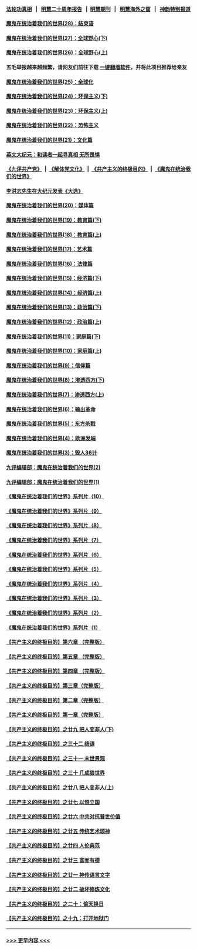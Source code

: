 #### [法轮功真相](https://github.com/gfw-breaker/truth/blob/master/README.md?t=0) &nbsp;&nbsp;|&nbsp;&nbsp; [明慧二十周年报告](https://github.com/gfw-breaker/mh-reports/blob/master/README.md?t=0) &nbsp;&nbsp;|&nbsp;&nbsp;[明慧期刊](https://github.com/gfw-breaker/mh-qikan) &nbsp;&nbsp;|&nbsp;&nbsp; [明慧海外之窗](https://github.com/gfw-breaker/mh-news/blob/master/README.md?t=0) &nbsp;&nbsp;|&nbsp;&nbsp; [神韵特别报道](https://github.com/gfw-breaker/mh-news/blob/master/shenyun.md?t=0)
#### [魔鬼在统治着我们的世界(28)：结束语](../pages/nsc422/n10936246.md?t=06091402) 
#### [魔鬼在统治着我们的世界(27)：全球野心(下)](../pages/nsc422/n10928319.md?t=06091402) 
#### [魔鬼在统治着我们的世界(26)：全球野心(上)](../pages/nsc422/n10900318.md?t=06091402) 
#### 五毛举报越来越频繁，请网友们前往下载 [一键翻墙软件](https://github.com/gfw-breaker/ssr-accounts)，并将此项目推荐给亲友
#### [魔鬼在统治着我们的世界(25)：全球化](../pages/nsc422/n10788205.md?t=06091402) 
#### [魔鬼在统治着我们的世界(24)：环保主义(下)](../pages/nsc422/n10695307.md?t=06091402) 
#### [魔鬼在统治着我们的世界(23)：环保主义(上)](../pages/nsc422/n10688613.md?t=06091402) 
#### [魔鬼在统治着我们的世界(22)：恐怖主义](../pages/nsc422/n10614727.md?t=06091402) 
#### [魔鬼在统治着我们的世界(21)：文化篇](../pages/nsc422/n10597706.md?t=06091402) 
#### [英文大纪元：和读者一起寻真相 无所畏惧](../pages/nsc422/n12542027.md?t=06091402) 
#### [《九评共产党》](https://github.com/begood0513/9ping.md/blob/master/README.md) &nbsp;|&nbsp; [《解体党文化》](../../../../jtdwh.md/blob/master/README.md)  &nbsp;|&nbsp; [《共产主义的终极目的》](../../../../gczydzjmd.md/blob/master/README.md) &nbsp;|&nbsp; [《魔鬼在统治我们的世界》](../../../../mgztzwmdsj.md/blob/master/README.md) 
#### [李洪志先生在大纪元发表《大选》](../pages/nsc422/n12534746.md?t=06091402) 
#### [魔鬼在统治着我们的世界(20)：媒体篇](../pages/nsc422/n10586579.md?t=06091402) 
#### [魔鬼在统治着我们的世界(19)：教育篇(下)](../pages/nsc422/n10564808.md?t=06091402) 
#### [魔鬼在统治着我们的世界(18)：教育篇(上)](../pages/nsc422/n10526970.md?t=06091402) 
#### [魔鬼在统治着我们的世界(17)：艺术篇](../pages/nsc422/n10499093.md?t=06091402) 
#### [魔鬼在统治着我们的世界(16)：法律篇](../pages/nsc422/n10485969.md?t=06091402) 
#### [魔鬼在统治着我们的世界(15)：经济篇(下)](../pages/nsc422/n10469975.md?t=06091402) 
#### [魔鬼在统治着我们的世界(14)：经济篇(上)](../pages/nsc422/n10457370.md?t=06091402) 
#### [魔鬼在统治着我们的世界(13)：政治篇(下)](../pages/nsc422/n10448270.md?t=06091402) 
#### [魔鬼在统治着我们的世界(12)：政治篇(上)](../pages/nsc422/n10444576.md?t=06091402) 
#### [魔鬼在统治着我们的世界(11)：家庭篇(下)](../pages/nsc422/n10440961.md?t=06091402) 
#### [魔鬼在统治着我们的世界(10)：家庭篇(上)](../pages/nsc422/n10435448.md?t=06091402) 
#### [魔鬼在统治着我们的世界(9)：信仰篇](../pages/nsc422/n10432159.md?t=06091402) 
#### [魔鬼在统治着我们的世界(8)：渗透西方(下)](../pages/nsc422/n10429603.md?t=06091402) 
#### [魔鬼在统治着我们的世界(7)：渗透西方(上)](../pages/nsc422/n10426013.md?t=06091402) 
#### [魔鬼在统治着我们的世界(6)：输出革命](../pages/nsc422/n10421536.md?t=06091402) 
#### [魔鬼在统治着我们的世界(5)：东方杀戮](../pages/nsc422/n10417707.md?t=06091402) 
#### [魔鬼在统治着我们的世界(4)：欧洲发端](../pages/nsc422/n10414890.md?t=06091402) 
#### [魔鬼在统治着我们的世界(3)：毁人36计](../pages/nsc422/n10411583.md?t=06091402) 
#### [九评编辑部：魔鬼在统治着我们的世界(2)](../pages/nsc422/n10410036.md?t=06091402) 
#### [九评编辑部：魔鬼在统治着我们的世界(1)](../pages/nsc422/n10406825.md?t=06091402) 
#### [《魔鬼在统治着我们的世界》系列片（10）](../pages/nsc422/n12292670.md?t=06091402) 
#### [《魔鬼在统治着我们的世界》系列片（9）](../pages/nsc422/n12290859.md?t=06091402) 
#### [《魔鬼在统治着我们的世界》系列片（8）](../pages/nsc422/n12287445.md?t=06091402) 
#### [《魔鬼在统治着我们的世界》系列片（7）](../pages/nsc422/n12283425.md?t=06091402) 
#### [《魔鬼在统治着我们的世界》系列片（6）](../pages/nsc422/n12282314.md?t=06091402) 
#### [《魔鬼在统治着我们的世界》系列片（5）](../pages/nsc422/n12281419.md?t=06091402) 
#### [《魔鬼在统治着我们的世界》系列片（4）](../pages/nsc422/n12274024.md?t=06091402) 
#### [《魔鬼在统治着我们的世界》系列片（3）](../pages/nsc422/n12271322.md?t=06091402) 
#### [《魔鬼在统治着我们的世界》系列片（2）](../pages/nsc422/n12269049.md?t=06091402) 
#### [《魔鬼在统治着我们的世界》系列片（1）](../pages/nsc422/n12267575.md?t=06091402) 
#### [【共产主义的终极目的】第六章 （完整版）](../pages/nsc422/n11428913.md?t=06091402) 
#### [【共产主义的终极目的】第五章 （完整版）](../pages/nsc422/n11428912.md?t=06091402) 
#### [【共产主义的终极目的】第四章 （完整版）](../pages/nsc422/n11428907.md?t=06091402) 
#### [【共产主义的终极目的】第三章（完整版）](../pages/nsc422/n11428848.md?t=06091402) 
#### [【共产主义的终极目的】第二章（完整版）](../pages/nsc422/n11428831.md?t=06091402) 
#### [【共产主义的终极目的】第一章（完整版）](../pages/nsc422/n11417651.md?t=06091402) 
#### [【共产主义的终极目的】之廿九 把人变非人(下)](../pages/nsc422/n11344140.md?t=06091402) 
#### [【共产主义的终极目的】之三十二 结语](../pages/nsc422/n11360535.md?t=06091402) 
#### [【共产主义的终极目的】之三十一 末世景观](../pages/nsc422/n11351129.md?t=06091402) 
#### [【共产主义的终极目的】之三十 几成狼世界](../pages/nsc422/n11348280.md?t=06091402) 
#### [【共产主义的终极目的】之廿八 把人变非人(上)](../pages/nsc422/n11340492.md?t=06091402) 
#### [【共产主义的终极目的】之廿七 以恨立国](../pages/nsc422/n11336944.md?t=06091402) 
#### [【共产主义的终极目的】之廿六 中共对抗普世价值](../pages/nsc422/n11324785.md?t=06091402) 
#### [【共产主义的终极目的】之廿五 传统艺术颂神](../pages/nsc422/n11296396.md?t=06091402) 
#### [【共产主义的终极目的】之廿四 人伦典范](../pages/nsc422/n11296397.md?t=06091402) 
#### [【共产主义的终极目的】之廿三 富而有德](../pages/nsc422/n11283598.md?t=06091402) 
#### [【共产主义的终极目的】之廿一 神传语言文字](../pages/nsc422/n11263265.md?t=06091402) 
#### [【共产主义的终极目的】之廿二 破坏修炼文化](../pages/nsc422/n11245728.md?t=06091402) 
#### [【共产主义的终极目的】之二十：偷天换日](../pages/nsc422/n11238846.md?t=06091402) 
#### [【共产主义的终极目的】之十九：打开地狱门](../pages/nsc422/n11206376.md?t=06091402) 

----
#### [ >>> 更早内容 <<< ](../indexes/nsc422-earlier.md)
